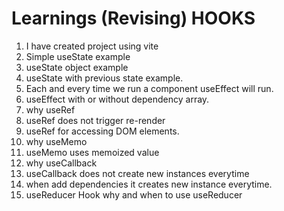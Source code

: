 # Learnings (Revising) HOOKS

1. I have created project using vite
2. Simple useState example
3. useState object example
4. useState with previous state example.
5. Each and every time we run a component useEffect will run.
6. useEffect with or without dependency array.
7. why useRef
8. useRef does not trigger re-render
9. useRef for accessing DOM elements.
10. why useMemo
11. useMemo uses memoized value
12. why useCallback
13. useCallback does not create new instances everytime
14. when add dependencies it creates new instance everytime.
15. useReducer Hook why and when to use useReducer
